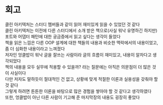 # 회고
클린 아키텍처는 스터디 멤버들과 같이 읽어 재미있게 읽을 수 있었던 것 같다  
클린 아키텍처는 이전에 다른 스터디에서 소개 받은 책으로(사실 워낙 유명하긴 하지만) 포트와 어댑터 패턴에 대한 궁금증에서 읽고 싶다는 생각이 들었다  
책을 읽은 느낌은 다른 OOP 설계에 대한 책들의 내용과 비슷한 맥락에서의 내용이었고, 좀 더 심화한 내용이라고 느껴졌다  
저자인 엉클밥이 워낙 글을 잘쓰는 사람이라 글의 흐름이 재미있고, 내용이 알차다고 생각되었다  
책의 내용을 모두 실무에 적용할 수 있을까? 라는 질문에는 아직은 의문점이 더 많은 것이 사실이다  
다만 저자도 말하듯이 절대적인 건 없고, 상황에 맞게 적절한 이론과 실용성을 갖춰야 할 것 같다  
그렇게 하려면 튼튼한 이론을 바탕으로 많은 경험을 쌓아야 할 것 같다고 생각하였다  
또한, 엉클밥이 아닌 다른 사람이 기고해 준 마지막장의 내용도 굉장히 좋았다
